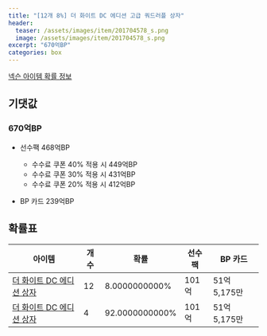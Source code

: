 ```yaml
---
title: "[12개 8%] 더 화이트 DC 에디션 고급 쿼드러플 상자"
header:
  teaser: /assets/images/item/201704578_s.png
  image: /assets/images/item/201704578_s.png
excerpt: "670억BP"
categories: box
---
```

[넥슨 아이템 확률 정보](http://iteminfo.nexon.com/probability/fco?sn=8229)

## 기댓값
### 670억BP
- 선수팩 468억BP
  - 수수료 쿠폰 40% 적용 시 449억BP
  - 수수료 쿠폰 30% 적용 시 431억BP
  - 수수료 쿠폰 20% 적용 시 412억BP

- BP 카드 239억BP

## 확률표

|아이템|개수|확률|선수팩|BP 카드|
|---|---|---|---|---|
|[더 화이트 DC 에디션 상자](/box/8228)|12|8.0000000000%|101억|51억 5,175만|
|[더 화이트 DC 에디션 상자](/box/8228)|4|92.0000000000%|101억|51억 5,175만|
